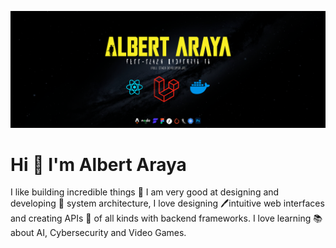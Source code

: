 ![](https://raw.githubusercontent.com/aaraya-dev/aaraya-dev/main/assets/github-banner-albert-araya-2024.png)

# Hi 👋 I'm Albert Araya
I like building incredible things 🔨 I am very good at designing and developing 🧩 system architecture, I love designing 🖊intuitive web interfaces and creating APIs 📌 of all kinds with backend frameworks. I love learning 📚 about AI, Cybersecurity and Video Games.

